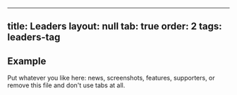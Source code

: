                                                                                                          
---
title: Leaders
layout:  null
tab: true
order: 2
tags: leaders-tag
---

## Example

Put whatever you like here: news, screenshots, features, supporters, or remove this file and don't use tabs at all.
